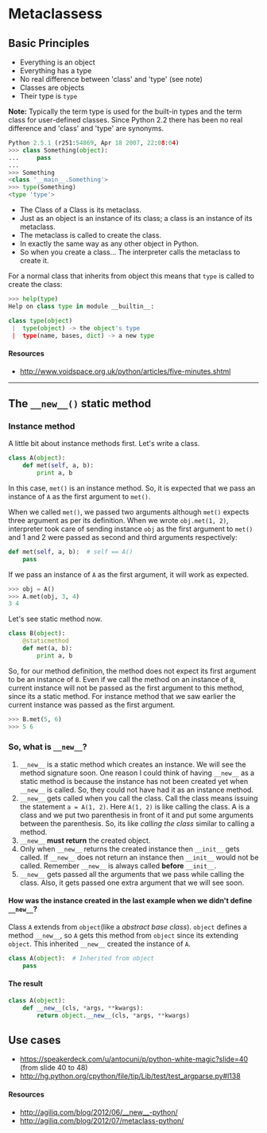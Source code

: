 # Metaclassess

## Basic Principles

* Everything is an object
* Everything has a type
* No real difference between 'class' and 'type' (see note)
* Classes are objects
* Their type is `type`

**Note:** Typically the term type is used for the built-in types and the term
class for user-defined classes. Since Python 2.2 there has been no real
difference and 'class' and 'type' are synonyms.

```python
Python 2.5.1 (r251:54869, Apr 18 2007, 22:08:04)
>>> class Something(object):
...     pass
...
>>> Something
<class '__main__.Something'>
>>> type(Something)
<type 'type'>
```

* The Class of a Class is its metaclass.
* Just as an object is an instance of its class; a class is an instance of its
metaclass.
* The metaclass is called to create the class.
* In exactly the same way as any other object in Python.
* So when you create a class... The interpreter calls the metaclass to create
it.

For a normal class that inherits from object this means that `type` is called to
create the class:

```python
>>> help(type)
Help on class type in module __builtin__:

class type(object)
 |  type(object) -> the object's type
 |  type(name, bases, dict) -> a new type

```

#### Resources

* http://www.voidspace.org.uk/python/articles/five-minutes.shtml

---

## The `__new__()` static method

### Instance method

A little bit about instance methods first. Let's write a class.

```python
class A(object):
    def met(self, a, b):
        print a, b
```

In this case, `met()` is an instance method. So, it is expected that we pass an
instance of `A` as the first argument to `met()`.

When we called `met()`, we passed two arguments although `met()` expects three
argument as per its definition. When we wrote `obj.met(1, 2)`, interpreter took
care of sending instance `obj` as the first argument to `met()` and 1 and 2 were
passed as second and third arguments respectively:

```python
def met(self, a, b):  # self == A()
    pass
```

If we pass an instance of `A` as the first argument, it will work as expected.

```python
>>> obj = A()
>>> A.met(obj, 3, 4)
3 4
```

Let's see static method now.

```python
class B(object):
    @staticmethod
    def met(a, b):
        print a, b
```

So, for our method definition, the method does not expect its first argument to
be an instance of `B`. Even if we call the method on an instance of `B`, current
instance will not be passed as the first argument to this method, since its a
static method. For instance method that we saw earlier the current instance was
passed as the first argument.

```python
>>> B.met(5, 6)
>>> 5 6
```

### So, what is `__new__`?

1. `__new__` is a static method which creates an instance. We will see the
method signature soon. One reason I could think of having `__new__` as a static
method is because the instance has not been created yet when `__new__` is
called. So, they could not have had it as an instance method.
2. `__new__` gets called when you call the class. Call the class means issuing
the statement `a = A(1, 2)`. Here `A(1, 2)` is like calling the class. A is a
class and we put two parenthesis in front of it and put some arguments between
the parenthesis. So, its like *calling the class* similar to calling a method.
3. `__new__` **must return** the created object.
4. Only when `__new__` returns the created instance then `__init__` gets called.
If `__new__` does not return an instance then `__init__` would not be called.
Remember `__new__` is always called **before** `__init__`.
5. `__new__` gets passed all the arguments that we pass while calling the class.
Also, it gets passed one extra argument that we will see soon.

#### How was the instance created in the last example when we didn't define `__new__`?

Class `A` extends from `object`(like a *abstract base class*). `object` defines
a method `__new__`, so `A` gets this method from `object` since its extending
`object`. This inherited `__new__` created the instance of `A`.

```python
class A(object):  # Inherited from object
    pass
```

#### The result

```python
class A(object):
    def __new__(cls, *args, **kwargs):
        return object.__new__(cls, *args, **kwargs)
```

## Use cases

* https://speakerdeck.com/u/antocuni/p/python-white-magic?slide=40 (from slide 40 to 48)
* http://hg.python.org/cpython/file/tip/Lib/test/test_argparse.py#l138

#### Resources

* http://agiliq.com/blog/2012/06/__new__-python/
* http://agiliq.com/blog/2012/07/metaclass-python/
